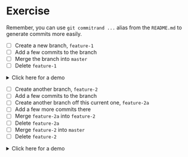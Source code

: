 # Exercise

Remember, you can use `git commitrand ...` alias from the `README.md` to generate commits more easily.

- [ ] Create a new branch, `feature-1`
- [ ] Add a few commits to the branch
- [ ] Merge the branch into `master`
- [ ] Delete `feature-1`

<details><summary>Click here for a demo</summary>

![](https://s5.gifyu.com/images/demoead6710a9c041b67.gif)

</details>

- [ ] Create another branch, `feature-2`
- [ ] Add a few commits to the branch
- [ ] Create another branch off this current one, `feature-2a`
- [ ] Add a few more commits there
- [ ] Merge `feature-2a` into `feature-2` 
- [ ] Delete `feature-2a`
- [ ] Merge `feature-2` into `master`
- [ ] Delete `feature-2`

<details><summary>Click here for a demo</summary>

![](https://s5.gifyu.com/images/demo4249509ab5f16d9f.gif)

</details>
